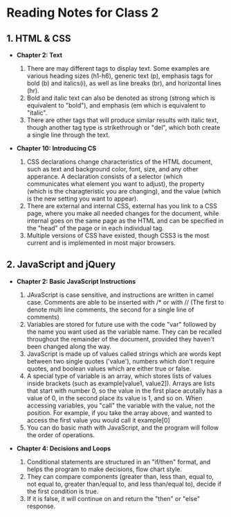 # Reading Notes for Class 2

## 1. HTML & CSS
  - **Chapter 2: Text**
       1. There are may different tags to display text. Some examples are various heading sizes (h1-h6), generic text (p), emphasis tags for bold (b) and italics(i), as well as line breaks (br), and horizontal lines (hr).
       2. Bold and italic text can also be denoted as strong (strong which is equivalent to "bold"), and emphasis (em which is equivalent to "italic". 
       3. There are other tags that will produce similar results with italic text, though another tag type is strikethrough or "del", which both create a single line through the text.
           
  - **Chapter 10: Introducing CS**
       1. CSS declarations change characteristics of the HTML document, such as text and background color, font, size, and any other apperance. A declaration consists of a selector (which communicates what element you want to adjust), the property (which is the charagteristic you are changing), and the value (which is the new setting you want to appear).
       2. There are external and internal CSS, external has you link to a CSS page, where you make all needed changes for the document, while internal goes on the same page as the HTML and can be specified in the "head" of the page or in each individual tag.
       3. Multiple versions of CSS have existed, though CSS3 is the most current and is implemented in most major browsers.
       
 ## 2. JavaScript and jQuery
  - **Chapter 2: Basic JavaScript Instructions**
       1. JAvaScript is case sensitive, and instructions are written in camel case. Comments are able to be inserted with /* or with // (The first to denote multi line comments, the second for a single line of comments)
       2. Variables are stored for future use with the code "var" followed by the name you want used as the variable name. They can be recalled throughout the remainder of the document, provided they haven't been changed along the way.
       3. JavaScript is made up of values called strings which are words kept between two single quotes ('value'), numbers which don't require quotes, and boolean values which are either true or false.
       4. A special type of variable is an array, which stores lists of values inside brackets (such as example[value1, value2]). Arrays are lists that start with number 0, so the value in the first place acutally has a value of 0, in the second place its value is 1, and so on. When accessing variables, you "call" the variable with the value, not the position. For example, if you take the array above, and wanted to access the first value you would call it example[0]
       5. You can do basic math with JavaScript, and the program will follow the order of operations.
       
  - **Chapter 4: Decisions and Loops**
       1. Conditional statements are structured in an "if/then" format, and helps the program to make decisions, flow chart style. 
       2. They can compare components (greater than, less than, equal to, not equal to, greater than/equal to, and less than/equal to), decide if the first condition is true. 
       3. If it is false, it will continue on and return the "then" or "else" response.

